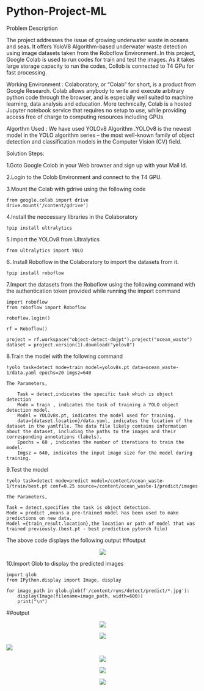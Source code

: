 # Python-Project-ML


Problem Description 

The project addresses the issue of growing underwater waste in oceans and seas. It offers YoloV8 Algorithm-based underwater waste detection using image datasets taken from the Roboflow Environment..In this project, Google Colab is used to run codes for train and test the images. As it takes large storage capacity to run the codes, Collob is connected to T4 GPu for  fast processing.

Working Environment :
Colaboratory, or “Colab” for short, is a product from Google Research. Colab allows anybody to write and execute arbitrary python code through the browser, and is especially well suited to machine learning, data analysis and education. More technically, Colab is a hosted Jupyter notebook service that requires no setup to use, while providing access free of charge to computing resources including GPUs

Algorthm Used :
We have used YOLOv8 Algorithm .YOLOv8 is the newest model in the YOLO algorithm series – the most well-known family of object detection and classification models in the Computer Vision (CV) field.

Solution  Steps:

1.Goto Google Colob in your Web browser and sign up with your Mail Id.

2.Login to the Colob Environment and connect to the T4 GPU.

3.Mount the Colab with gdrive using the following code

	from google.colab import drive
	drive.mount('/content/gdrive')

4.Install the neccessary libraries in the Colaboratory

	!pip install ultralytics
	
5.Import the YOLOv8 from Ultralytics

	from ultralytics import YOLO
6..Install Roboflow in the Colaboratory to import the datasets from it.

	!pip install roboflow
	
7.Import the datasets from the Roboflow using the following command with the authentication token provided while running the import command

	import roboflow
	from roboflow import Roboflow

	roboflow.login()

	rf = Roboflow()

	project = rf.workspace("object-detect-dmjpt").project("ocean_waste")
	dataset = project.version(1).download("yolov8")

8.Train the model  with the following command

	!yolo task=detect mode=train model=yolov8s.pt data=ocean_waste-1/data.yaml epochs=20 imgsz=640
	
	The Parameters,

		Task = detect,indicates the specific task which is object detection
		Mode = train , indicates the task of training a YOLO object detection model.
		Model = YOLOv8s.pt, indicates the model used for training.
		data={dataset.location}/data.yaml, indicates the location of the dataset in the yamlfile. The data file likely contains information about the dataset, including the paths to the images and their corresponding annotations (labels).
		Epochs = 60 , indicates the number of iterations to train the  model.
		Imgsz = 640, indicates the input image size for the model during training.
		
9.Test the model
	
	!yolo task=detect mode=predict model=/content/ocean_waste-1/train/best.pt conf=0.25 source=/content/ocean_waste-1/predict/images
	
	The Parameters,
	
	Task = detect,specifies the task is object detection.
	Mode = predict ,means a pre-trained model has been used to make predictions on new data.
	Model ={train_result.location},the location or path of model that was trained previously.(best.pt - best prediction pytorch file)
	
The above code displays the following output
##output
<p align="center">
    <img src ="https://github.com/bowthi/Python-Project-ML/blob/main/Screenshots/Result1.jpg">
</p>

10.Import Glob to display the predicted images

	import glob
	from IPython.display import Image, display

	for image_path in glob.glob(f'/content/runs/detect/predict/*.jpg'):
		display(Image(filename=image_path, width=600))
		print("\n")
##output
<p align="center"><img src= "https://github.com/bowthi/Python-Project-ML/blob/main/Screenshots/Image1.jpg"/></p>
<p align="center"> <img src= "https://github.com/bowthi/Python-Project-ML/blob/main/Screenshots/Image2.jpg"/></p>
<p algin="center"><img src="https://github.com/bowthi/Python-Project-ML/blob/main/Screenshots/image3.jpg"/></p>
<p align ="center"><img src= "https://github.com/bowthi/Python-Project-ML/blob/main/Screenshots/image4.jpg"/></p>
 <p align="center"><img src="https://github.com/bowthi/Python-Project-ML/blob/main/Screenshots/image5.jpg"> </p> 
 <p align="center"><img src="https://github.com/bowthi/Python-Project-ML/blob/main/Screenshots/image6.jpg"></p>    